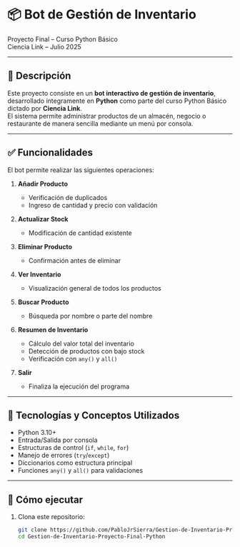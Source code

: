 # 📦 Bot de Gestión de Inventario

Proyecto Final – Curso Python Básico  
Ciencia Link – Julio 2025

---

## 🧠 Descripción

Este proyecto consiste en un **bot interactivo de gestión de inventario**, desarrollado íntegramente en **Python** como parte del curso Python Básico dictado por **Ciencia Link**.  
El sistema permite administrar productos de un almacén, negocio o restaurante de manera sencilla mediante un menú por consola.

---

## ✅ Funcionalidades

El bot permite realizar las siguientes operaciones:

1. **Añadir Producto**  
   - Verificación de duplicados  
   - Ingreso de cantidad y precio con validación

2. **Actualizar Stock**  
   - Modificación de cantidad existente  

3. **Eliminar Producto**  
   - Confirmación antes de eliminar  
   
4. **Ver Inventario**  
   - Visualización general de todos los productos

5. **Buscar Producto**  
   - Búsqueda por nombre o parte del nombre

6. **Resumen de Inventario**  
   - Cálculo del valor total del inventario  
   - Detección de productos con bajo stock  
   - Verificación con `any()` y `all()`

7. **Salir**  
   - Finaliza la ejecución del programa

---

## 🧱 Tecnologías y Conceptos Utilizados

- Python 3.10+
- Entrada/Salida por consola
- Estructuras de control (`if`, `while`, `for`)
- Manejo de errores (`try`/`except`)
- Diccionarios como estructura principal
- Funciones `any()` y `all()` para validaciones

---

## 🚀 Cómo ejecutar

1. Clona este repositorio:
   ```bash
   git clone https://github.com/PabloJrSierra/Gestion-de-Inventario-Proyecto-Final-Python.git
   cd Gestion-de-Inventario-Proyecto-Final-Python
